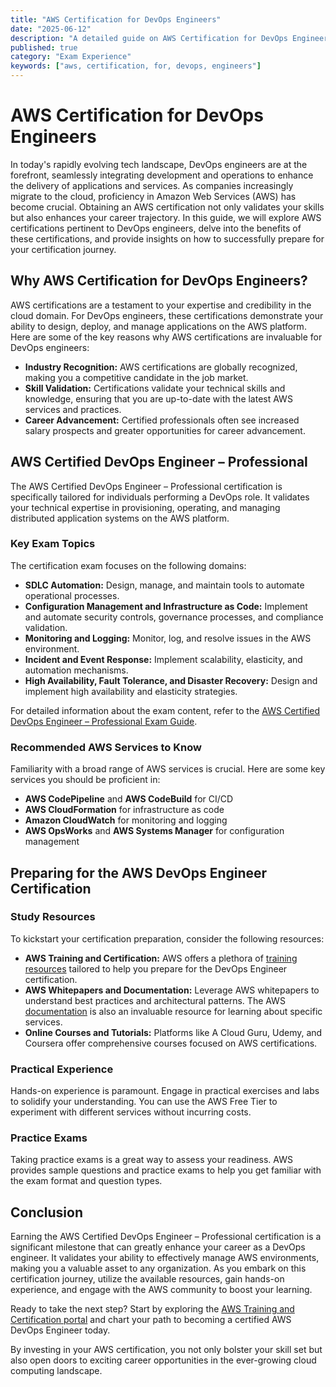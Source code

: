 ```yaml
---
title: "AWS Certification for DevOps Engineers"
date: "2025-06-12"
description: "A detailed guide on AWS Certification for DevOps Engineers"
published: true
category: "Exam Experience"
keywords: ["aws, certification, for, devops, engineers"]
---
```


# AWS Certification for DevOps Engineers

In today's rapidly evolving tech landscape, DevOps engineers are at the forefront, seamlessly integrating development and operations to enhance the delivery of applications and services. As companies increasingly migrate to the cloud, proficiency in Amazon Web Services (AWS) has become crucial. Obtaining an AWS certification not only validates your skills but also enhances your career trajectory. In this guide, we will explore AWS certifications pertinent to DevOps engineers, delve into the benefits of these certifications, and provide insights on how to successfully prepare for your certification journey.

## Why AWS Certification for DevOps Engineers?

AWS certifications are a testament to your expertise and credibility in the cloud domain. For DevOps engineers, these certifications demonstrate your ability to design, deploy, and manage applications on the AWS platform. Here are some of the key reasons why AWS certifications are invaluable for DevOps engineers:

- **Industry Recognition:** AWS certifications are globally recognized, making you a competitive candidate in the job market.
- **Skill Validation:** Certifications validate your technical skills and knowledge, ensuring that you are up-to-date with the latest AWS services and practices.
- **Career Advancement:** Certified professionals often see increased salary prospects and greater opportunities for career advancement.

## AWS Certified DevOps Engineer – Professional

The AWS Certified DevOps Engineer – Professional certification is specifically tailored for individuals performing a DevOps role. It validates your technical expertise in provisioning, operating, and managing distributed application systems on the AWS platform. 

### Key Exam Topics

The certification exam focuses on the following domains:

- **SDLC Automation:** Design, manage, and maintain tools to automate operational processes.
- **Configuration Management and Infrastructure as Code:** Implement and automate security controls, governance processes, and compliance validation.
- **Monitoring and Logging:** Monitor, log, and resolve issues in the AWS environment.
- **Incident and Event Response:** Implement scalability, elasticity, and automation mechanisms.
- **High Availability, Fault Tolerance, and Disaster Recovery:** Design and implement high availability and elasticity strategies.

For detailed information about the exam content, refer to the [AWS Certified DevOps Engineer – Professional Exam Guide](https://aws.amazon.com/certification/certified-devops-engineer-professional/).

### Recommended AWS Services to Know

Familiarity with a broad range of AWS services is crucial. Here are some key services you should be proficient in:

- **AWS CodePipeline** and **AWS CodeBuild** for CI/CD
- **AWS CloudFormation** for infrastructure as code
- **Amazon CloudWatch** for monitoring and logging
- **AWS OpsWorks** and **AWS Systems Manager** for configuration management

## Preparing for the AWS DevOps Engineer Certification

### Study Resources

To kickstart your certification preparation, consider the following resources:

- **AWS Training and Certification:** AWS offers a plethora of [training resources](https://aws.amazon.com/training/) tailored to help you prepare for the DevOps Engineer certification.
- **AWS Whitepapers and Documentation:** Leverage AWS whitepapers to understand best practices and architectural patterns. The AWS [documentation](https://docs.aws.amazon.com/) is also an invaluable resource for learning about specific services.
- **Online Courses and Tutorials:** Platforms like A Cloud Guru, Udemy, and Coursera offer comprehensive courses focused on AWS certifications.

### Practical Experience

Hands-on experience is paramount. Engage in practical exercises and labs to solidify your understanding. You can use the AWS Free Tier to experiment with different services without incurring costs.

### Practice Exams

Taking practice exams is a great way to assess your readiness. AWS provides sample questions and practice exams to help you get familiar with the exam format and question types.

## Conclusion

Earning the AWS Certified DevOps Engineer – Professional certification is a significant milestone that can greatly enhance your career as a DevOps engineer. It validates your ability to effectively manage AWS environments, making you a valuable asset to any organization. As you embark on this certification journey, utilize the available resources, gain hands-on experience, and engage with the AWS community to boost your learning.

Ready to take the next step? Start by exploring the [AWS Training and Certification portal](https://aws.amazon.com/training/) and chart your path to becoming a certified AWS DevOps Engineer today.

By investing in your AWS certification, you not only bolster your skill set but also open doors to exciting career opportunities in the ever-growing cloud computing landscape.